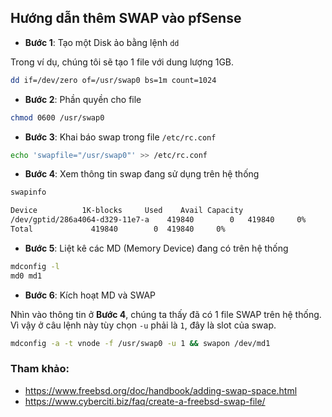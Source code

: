 ## Hướng dẫn thêm SWAP vào pfSense

- **Bước 1**: Tạo một Disk ảo bằng lệnh `dd`

Trong ví dụ, chúng tôi sẽ tạo 1 file với dung lượng 1GB.

```sh
dd if=/dev/zero of=/usr/swap0 bs=1m count=1024
```

- **Bước 2**: Phần quyền cho file

```sh
chmod 0600 /usr/swap0
```

- **Bước 3**: Khai báo swap trong file `/etc/rc.conf`

```sh
echo 'swapfile="/usr/swap0"' >> /etc/rc.conf
```

- **Bước 4**: Xem thông tin swap đang sử dụng trên hệ thống

```sh
swapinfo

Device          1K-blocks     Used    Avail Capacity
/dev/gptid/286a4064-d329-11e7-a    419840        0   419840     0%
Total             419840        0  419840     0%
```

- **Bước 5**: Liệt kê các MD (Memory Device) đang có trên hệ thống

```sh
mdconfig -l
md0 md1
```

- **Bước 6**: Kích hoạt MD và SWAP

Nhìn vào thông tin ở **Bước 4**, chúng ta thấy đã có 1 file SWAP trên hệ thống. Vì vậy ở câu lệnh này tùy chọn `-u` phải là `1`, đây là slot của swap.

```sh
mdconfig -a -t vnode -f /usr/swap0 -u 1 && swapon /dev/md1
```

### Tham khảo:

- https://www.freebsd.org/doc/handbook/adding-swap-space.html
- https://www.cyberciti.biz/faq/create-a-freebsd-swap-file/
